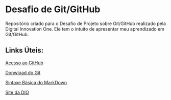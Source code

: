 # Desafio de Git/GitHub
Repositório criado para o Desafio de Projeto sobre Git/GitHub realizado pela Digital Innovation One. Ele tem o intuito de apresentar meu aprendizado em Git/GitHub.


## Links Úteis:
[Acesso ao GitHub](https://github.com/) <p>
[Donwload do Git](https://git-scm.com/downloads) <p>
[Sintaxe Básica do MarkDown](https://www.markdownguide.org/basic-syntax/) <p>
[Site da DIO](https://digitalinnovation.one/)
